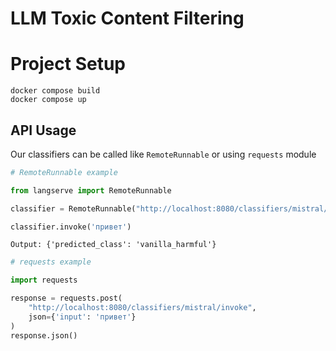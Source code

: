 # LLM Toxic Content Filtering

# Project Setup
```
docker compose build
docker compose up
```

## API Usage
Our classifiers can be called like `RemoteRunnable` or using `requests` module

```python
# RemoteRunnable example

from langserve import RemoteRunnable

classifier = RemoteRunnable("http://localhost:8080/classifiers/mistral/")

classifier.invoke('привет')
```
```
Output: {'predicted_class': 'vanilla_harmful'}
```

```python
# requests example

import requests

response = requests.post(
    "http://localhost:8080/classifiers/mistral/invoke",
    json={'input': 'привет'}
)
response.json()
```